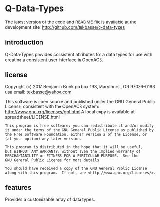 Q-Data-Types
============

The latest version of the code and README file is available at 
the development site:
 http://github.com/tekbasse/q-data-types

introduction
------------

Q-Data-Types provides consistent attributes for a data types
for use with creating a consistent user interface in OpenACS.


license
-------
Copyright (c) 2017 Benjamin Brink
po box 193, Marylhurst, OR 97036-0193 usa
email: tekbasse@yahoo.com

This software is open source and published under the GNU General Public License, consistent with the OpenACS system: http://www.gnu.org/licenses/gpl.html
A local copy is available at spreadsheet/LICENSE.html

    This program is free software: you can redistribute it and/or modify
    it under the terms of the GNU General Public License as published by
    the Free Software Foundation, either version 2 of the License, or
    (at your option) any later version.

    This program is distributed in the hope that it will be useful,
    but WITHOUT ANY WARRANTY; without even the implied warranty of
    MERCHANTABILITY or FITNESS FOR A PARTICULAR PURPOSE.  See the
    GNU General Public License for more details.

    You should have received a copy of the GNU General Public License
    along with this program.  If not, see <http://www.gnu.org/licenses/>.

features
--------

Provides a customizable array of data types.

